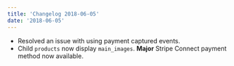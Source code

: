 ```yaml
---
title: 'Changelog 2018-06-05'
date: '2018-06-05'
---
```

- Resolved an issue with using payment captured events.
- Child `products` now display `main_images`.
**Major** Stripe Connect payment method now available.
